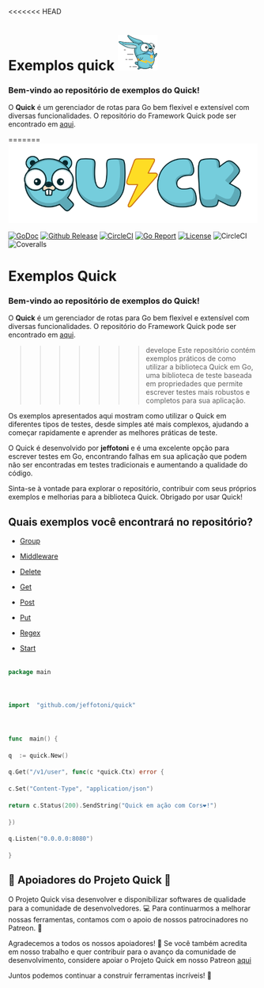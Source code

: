<<<<<<< HEAD
# Exemplos quick ![Golang Logo](https://raw.githubusercontent.com/jeffotoni/quick/main/quick.png)

### **Bem-vindo ao repositório de exemplos do Quick!**

O **Quick** é um gerenciador de rotas para Go bem flexível e extensível com diversas funcionalidades. O repositório do Framework Quick pode ser encontrado em [aqui](https://github.com/jeffotoni/quick).

=======
![Logo do Quick](/Logo.png)

[![GoDoc](https://godoc.org/github.com/jeffotoni/quick?status.svg)](https://godoc.org/github.com/jeffotoni/quick) [![Github Release](https://img.shields.io/github/v/release/jeffotoni/quick?include_prereleases)](https://img.shields.io/github/v/release/jeffotoni/quick) [![CircleCI](https://dl.circleci.com/status-badge/img/gh/jeffotoni/quick/tree/master.svg?style=svg)](https://dl.circleci.com/status-badge/redirect/gh/jeffotoni/quick/tree/master) [![Go Report](https://goreportcard.com/badge/github.com/jeffotoni/quick)](https://goreportcard.com/badge/github.com/jeffotoni/quick) [![License](https://img.shields.io/github/license/jeffotoni/quick)](https://img.shields.io/github/license/jeffotoni/quick) ![CircleCI](https://img.shields.io/circleci/build/github/jeffotoni/quick/master) ![Coveralls](https://img.shields.io/coverallsCoverage/github/jeffotoni/quick)

# Exemplos Quick

  

### **Bem-vindo ao repositório de exemplos do Quick!**

  

O **Quick** é um gerenciador de rotas para Go bem flexível e extensível com diversas funcionalidades. O repositório do Framework Quick pode ser encontrado em [aqui](https://github.com/jeffotoni/quick).

  

>>>>>>> develope
Este repositório contém exemplos práticos de como utilizar a biblioteca Quick em Go, uma biblioteca de teste baseada em propriedades que permite escrever testes mais robustos e completos para sua aplicação.

  

Os exemplos apresentados aqui mostram como utilizar o Quick em diferentes tipos de testes, desde simples até mais complexos, ajudando a começar rapidamente e aprender as melhores práticas de teste.

  

O Quick é desenvolvido por **jeffotoni** e é uma excelente opção para escrever testes em Go, encontrando falhas em sua aplicação que podem não ser encontradas em testes tradicionais e aumentando a qualidade do código.

  

Sinta-se à vontade para explorar o repositório, contribuir com seus próprios exemplos e melhorias para a biblioteca Quick. Obrigado por usar Quick!

  

## Quais exemplos você encontrará no repositório?

  

* [Group](/group/)

* [Middleware](/middleware/)

* [Delete](quick.delete/)

* [Get](quick.get/)

* [Post](quick.post/)

* [Put](quick.put/)

* [Regex](quick.regex/)

* [Start](quick.start/)

  

```go

package main

  

import  "github.com/jeffotoni/quick"

  

func  main() {

q  := quick.New()

q.Get("/v1/user", func(c *quick.Ctx) error {

c.Set("Content-Type", "application/json")

return c.Status(200).SendString("Quick em ação com Cors❤️!")

})

q.Listen("0.0.0.0:8080")

}
```

## 🚀 **Apoiadores do Projeto Quick** 🙏

O Projeto Quick visa desenvolver e disponibilizar softwares de qualidade para a comunidade de desenvolvedores. 💻 Para continuarmos a melhorar nossas ferramentas, contamos com o apoio de nossos patrocinadores no Patreon. 🤝

Agradecemos a todos os nossos apoiadores! 🙌 Se você também acredita em nosso trabalho e quer contribuir para o avanço da comunidade de desenvolvimento, considere apoiar o Projeto Quick em nosso Patreon [aqui](https://www.patreon.com/jeffotoni_quick)

Juntos podemos continuar a construir ferramentas incríveis! 🚀
